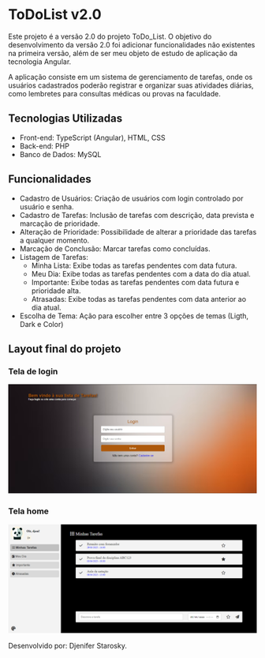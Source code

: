 # ToDoList v2.0

Este projeto é a versão 2.0 do projeto ToDo_List. O objetivo do desenvolvimento da versão 2.0 foi adicionar funcionalidades não existentes na primeira versão, além de ser meu objeto de estudo de aplicação da tecnologia Angular.

A aplicação consiste em um sistema de gerenciamento de tarefas, onde os usuários cadastrados poderão registrar e organizar suas atividades diárias, como lembretes para consultas médicas ou provas na faculdade.

## Tecnologias Utilizadas
  - Front-end:  TypeScript (Angular), HTML, CSS
  - Back-end: PHP
  - Banco de Dados: MySQL

## Funcionalidades
  - Cadastro de Usuários: Criação de usuários com login controlado por usuário e senha.
  - Cadastro de Tarefas: Inclusão de tarefas com descrição, data prevista e marcação de prioridade.
  - Alteração de Prioridade: Possibilidade de alterar a prioridade das tarefas a qualquer momento.
  - Marcação de Conclusão: Marcar tarefas como concluídas.
  - Listagem de Tarefas:
    - Minha Lista: Exibe todas as tarefas pendentes com data futura.
    - Meu Dia: Exibe todas as tarefas pendentes com a data do dia atual.
    - Importante: Exibe todas as tarefas pendentes com data futura e prioridade alta.
    - Atrasadas: Exibe todas as tarefas pendentes com data anterior ao dia atual.
  - Escolha de Tema: Ação para escolher entre 3 opções de temas (Ligth, Dark e Color)

    
## Layout final do projeto

### Tela de login
![layout tela de login](./capturas/captura_login.png)

### Tela home
![layout tela home](./capturas/captura_home.png)

Desenvolvido por: Djenifer Starosky.
